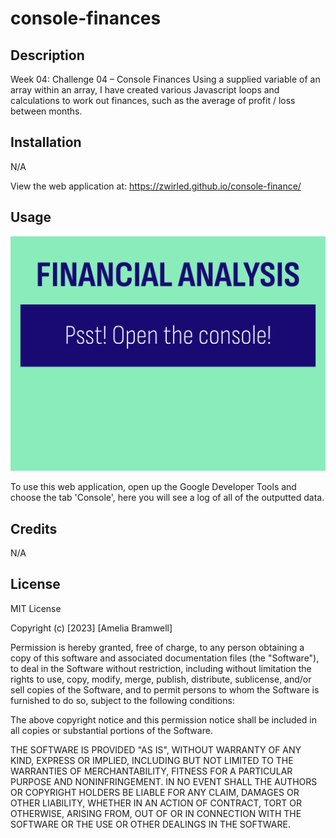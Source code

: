 # console-finances

## Description

Week 04: Challenge 04 – Console Finances
Using a supplied variable of an array within an array, I have created various Javascript loops and calculations to work out finances, such as the average of profit / loss between months.

## Installation

N/A

View the web application at: https://zwirled.github.io/console-finance/

## Usage

![screenshot of Amelia Bramwell's Financial Analysis](assets/images/screenshot.png)

To use this web application, open up the Google Developer Tools and choose the tab 'Console', here you will see a log of all of the outputted data.

## Credits

N/A

## License

MIT License

Copyright (c) [2023] [Amelia Bramwell]

Permission is hereby granted, free of charge, to any person obtaining a copy of this software and associated documentation files (the "Software"), to deal in the Software without restriction, including without limitation the rights to use, copy, modify, merge, publish, distribute, sublicense, and/or sell copies of the Software, and to permit persons to whom the Software is furnished to do so, subject to the following conditions:

The above copyright notice and this permission notice shall be included in all copies or substantial portions of the Software.

THE SOFTWARE IS PROVIDED "AS IS", WITHOUT WARRANTY OF ANY KIND, EXPRESS OR IMPLIED, INCLUDING BUT NOT LIMITED TO THE WARRANTIES OF MERCHANTABILITY, FITNESS FOR A PARTICULAR PURPOSE AND NONINFRINGEMENT. IN NO EVENT SHALL THE
AUTHORS OR COPYRIGHT HOLDERS BE LIABLE FOR ANY CLAIM, DAMAGES OR OTHER LIABILITY, WHETHER IN AN ACTION OF CONTRACT, TORT OR OTHERWISE, ARISING FROM, OUT OF OR IN CONNECTION WITH THE SOFTWARE OR THE USE OR OTHER DEALINGS IN THE SOFTWARE.
